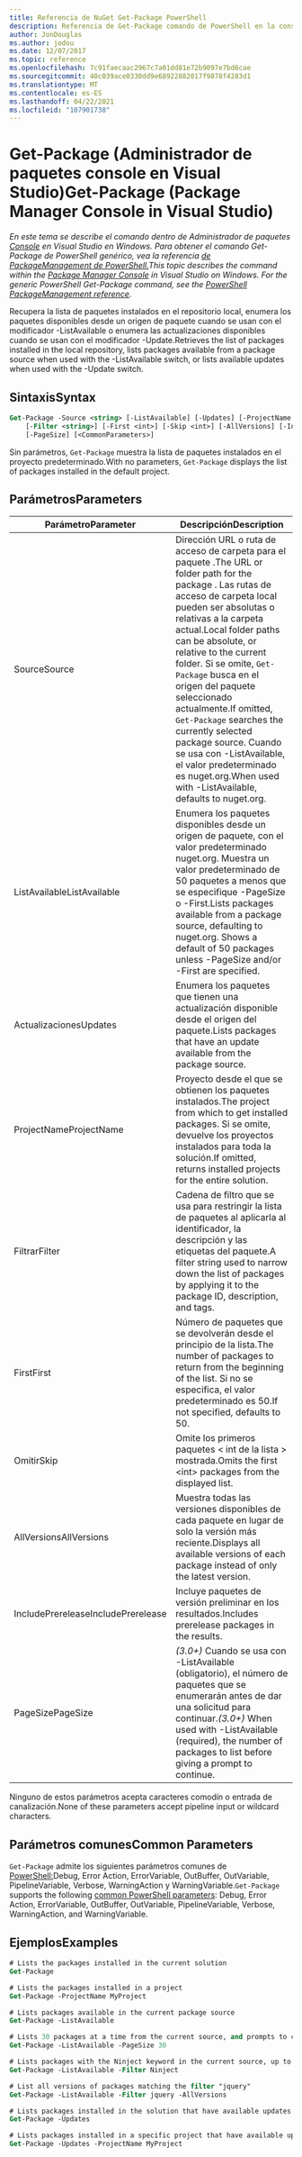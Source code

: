 ```yaml
---
title: Referencia de NuGet Get-Package PowerShell
description: Referencia de Get-Package comando de PowerShell en la consola de Administrador de paquetes NuGet en Visual Studio.
author: JonDouglas
ms.author: jodou
ms.date: 12/07/2017
ms.topic: reference
ms.openlocfilehash: 7c91faecaac2967c7a01dd81e72b9097e7bd6cae
ms.sourcegitcommit: 40c039ace0330dd9e68922882017f9878f4283d1
ms.translationtype: MT
ms.contentlocale: es-ES
ms.lasthandoff: 04/22/2021
ms.locfileid: "107901738"
---
```

# <a name="get-package-package-manager-console-in-visual-studio"></a><span data-ttu-id="9eafc-103">Get-Package (Administrador de paquetes console en Visual Studio)</span><span class="sxs-lookup"><span data-stu-id="9eafc-103">Get-Package (Package Manager Console in Visual Studio)</span></span>

<span data-ttu-id="9eafc-104">*En este tema se describe el comando dentro de Administrador de paquetes [Console](../../consume-packages/install-use-packages-powershell.md) en Visual Studio en Windows. Para obtener el comando Get-Package de PowerShell genérico, vea la referencia [de PackageManagement de PowerShell.](/powershell/module/packagemanagement)*</span><span class="sxs-lookup"><span data-stu-id="9eafc-104">*This topic describes the command within the [Package Manager Console](../../consume-packages/install-use-packages-powershell.md) in Visual Studio on Windows. For the generic PowerShell Get-Package command, see the [PowerShell PackageManagement reference](/powershell/module/packagemanagement).*</span></span>

<span data-ttu-id="9eafc-105">Recupera la lista de paquetes instalados en el repositorio local, enumera los paquetes disponibles desde un origen de paquete cuando se usan con el modificador -ListAvailable o enumera las actualizaciones disponibles cuando se usan con el modificador -Update.</span><span class="sxs-lookup"><span data-stu-id="9eafc-105">Retrieves the list of packages installed in the local repository, lists packages available from a package source when used with the -ListAvailable switch, or lists available updates when used with the -Update switch.</span></span>

## <a name="syntax"></a><span data-ttu-id="9eafc-106">Sintaxis</span><span class="sxs-lookup"><span data-stu-id="9eafc-106">Syntax</span></span>

```ps
Get-Package -Source <string> [-ListAvailable] [-Updates] [-ProjectName <string>]
    [-Filter <string>] [-First <int>] [-Skip <int>] [-AllVersions] [-IncludePrerelease]
    [-PageSize] [<CommonParameters>]
```

<span data-ttu-id="9eafc-107">Sin parámetros, `Get-Package` muestra la lista de paquetes instalados en el proyecto predeterminado.</span><span class="sxs-lookup"><span data-stu-id="9eafc-107">With no parameters, `Get-Package` displays the list of packages installed in the default project.</span></span>

## <a name="parameters"></a><span data-ttu-id="9eafc-108">Parámetros</span><span class="sxs-lookup"><span data-stu-id="9eafc-108">Parameters</span></span>

| <span data-ttu-id="9eafc-109">Parámetro</span><span class="sxs-lookup"><span data-stu-id="9eafc-109">Parameter</span></span> | <span data-ttu-id="9eafc-110">Descripción</span><span class="sxs-lookup"><span data-stu-id="9eafc-110">Description</span></span> |
| --- | --- |
| <span data-ttu-id="9eafc-111">Source</span><span class="sxs-lookup"><span data-stu-id="9eafc-111">Source</span></span> | <span data-ttu-id="9eafc-112">Dirección URL o ruta de acceso de carpeta para el paquete .</span><span class="sxs-lookup"><span data-stu-id="9eafc-112">The URL or folder path for the package .</span></span> <span data-ttu-id="9eafc-113">Las rutas de acceso de carpeta local pueden ser absolutas o relativas a la carpeta actual.</span><span class="sxs-lookup"><span data-stu-id="9eafc-113">Local folder paths can be absolute, or relative to the current folder.</span></span> <span data-ttu-id="9eafc-114">Si se omite, `Get-Package` busca en el origen del paquete seleccionado actualmente.</span><span class="sxs-lookup"><span data-stu-id="9eafc-114">If omitted, `Get-Package` searches the currently selected package source.</span></span> <span data-ttu-id="9eafc-115">Cuando se usa con -ListAvailable, el valor predeterminado es nuget.org.</span><span class="sxs-lookup"><span data-stu-id="9eafc-115">When used with -ListAvailable, defaults to nuget.org.</span></span> |
| <span data-ttu-id="9eafc-116">ListAvailable</span><span class="sxs-lookup"><span data-stu-id="9eafc-116">ListAvailable</span></span> | <span data-ttu-id="9eafc-117">Enumera los paquetes disponibles desde un origen de paquete, con el valor predeterminado nuget.org. Muestra un valor predeterminado de 50 paquetes a menos que se especifique -PageSize o -First.</span><span class="sxs-lookup"><span data-stu-id="9eafc-117">Lists packages available from a package source, defaulting to nuget.org. Shows a default of 50 packages unless -PageSize and/or -First are specified.</span></span> |
| <span data-ttu-id="9eafc-118">Actualizaciones</span><span class="sxs-lookup"><span data-stu-id="9eafc-118">Updates</span></span> | <span data-ttu-id="9eafc-119">Enumera los paquetes que tienen una actualización disponible desde el origen del paquete.</span><span class="sxs-lookup"><span data-stu-id="9eafc-119">Lists packages that have an update available from the package source.</span></span> |
| <span data-ttu-id="9eafc-120">ProjectName</span><span class="sxs-lookup"><span data-stu-id="9eafc-120">ProjectName</span></span> | <span data-ttu-id="9eafc-121">Proyecto desde el que se obtienen los paquetes instalados.</span><span class="sxs-lookup"><span data-stu-id="9eafc-121">The project from which to get installed packages.</span></span> <span data-ttu-id="9eafc-122">Si se omite, devuelve los proyectos instalados para toda la solución.</span><span class="sxs-lookup"><span data-stu-id="9eafc-122">If omitted, returns installed projects for the entire solution.</span></span> |
| <span data-ttu-id="9eafc-123">Filtrar</span><span class="sxs-lookup"><span data-stu-id="9eafc-123">Filter</span></span> | <span data-ttu-id="9eafc-124">Cadena de filtro que se usa para restringir la lista de paquetes al aplicarla al identificador, la descripción y las etiquetas del paquete.</span><span class="sxs-lookup"><span data-stu-id="9eafc-124">A filter string used to narrow down the list of packages by applying it to the package ID, description, and tags.</span></span> |
| <span data-ttu-id="9eafc-125">First</span><span class="sxs-lookup"><span data-stu-id="9eafc-125">First</span></span> | <span data-ttu-id="9eafc-126">Número de paquetes que se devolverán desde el principio de la lista.</span><span class="sxs-lookup"><span data-stu-id="9eafc-126">The number of packages to return from the beginning of the list.</span></span> <span data-ttu-id="9eafc-127">Si no se especifica, el valor predeterminado es 50.</span><span class="sxs-lookup"><span data-stu-id="9eafc-127">If not specified, defaults to 50.</span></span> |
| <span data-ttu-id="9eafc-128">Omitir</span><span class="sxs-lookup"><span data-stu-id="9eafc-128">Skip</span></span> | <span data-ttu-id="9eafc-129">Omite los primeros paquetes &lt; int de la lista &gt; mostrada.</span><span class="sxs-lookup"><span data-stu-id="9eafc-129">Omits the first &lt;int&gt; packages from the displayed list.</span></span>  |
| <span data-ttu-id="9eafc-130">AllVersions</span><span class="sxs-lookup"><span data-stu-id="9eafc-130">AllVersions</span></span> | <span data-ttu-id="9eafc-131">Muestra todas las versiones disponibles de cada paquete en lugar de solo la versión más reciente.</span><span class="sxs-lookup"><span data-stu-id="9eafc-131">Displays all available versions of each package instead of only the latest version.</span></span> |
| <span data-ttu-id="9eafc-132">IncludePrerelease</span><span class="sxs-lookup"><span data-stu-id="9eafc-132">IncludePrerelease</span></span> | <span data-ttu-id="9eafc-133">Incluye paquetes de versión preliminar en los resultados.</span><span class="sxs-lookup"><span data-stu-id="9eafc-133">Includes prerelease packages in the results.</span></span> |
| <span data-ttu-id="9eafc-134">PageSize</span><span class="sxs-lookup"><span data-stu-id="9eafc-134">PageSize</span></span> | <span data-ttu-id="9eafc-135">*(3.0+)* Cuando se usa con -ListAvailable (obligatorio), el número de paquetes que se enumerarán antes de dar una solicitud para continuar.</span><span class="sxs-lookup"><span data-stu-id="9eafc-135">*(3.0+)* When used with -ListAvailable (required), the number of packages to list before giving a prompt to continue.</span></span> |

<span data-ttu-id="9eafc-136">Ninguno de estos parámetros acepta caracteres comodín o entrada de canalización.</span><span class="sxs-lookup"><span data-stu-id="9eafc-136">None of these parameters accept pipeline input or wildcard characters.</span></span>

## <a name="common-parameters"></a><span data-ttu-id="9eafc-137">Parámetros comunes</span><span class="sxs-lookup"><span data-stu-id="9eafc-137">Common Parameters</span></span>

<span data-ttu-id="9eafc-138">`Get-Package` admite los siguientes parámetros comunes de [PowerShell:](/powershell/module/microsoft.powershell.core/about/about_commonparameters)Debug, Error Action, ErrorVariable, OutBuffer, OutVariable, PipelineVariable, Verbose, WarningAction y WarningVariable.</span><span class="sxs-lookup"><span data-stu-id="9eafc-138">`Get-Package` supports the following [common PowerShell parameters](/powershell/module/microsoft.powershell.core/about/about_commonparameters): Debug, Error Action, ErrorVariable, OutBuffer, OutVariable, PipelineVariable, Verbose, WarningAction, and WarningVariable.</span></span>

## <a name="examples"></a><span data-ttu-id="9eafc-139">Ejemplos</span><span class="sxs-lookup"><span data-stu-id="9eafc-139">Examples</span></span>

```ps
# Lists the packages installed in the current solution
Get-Package

# Lists the packages installed in a project
Get-Package -ProjectName MyProject

# Lists packages available in the current package source
Get-Package -ListAvailable

# Lists 30 packages at a time from the current source, and prompts to continue if more are available
Get-Package -ListAvailable -PageSize 30

# Lists packages with the Ninject keyword in the current source, up to 50
Get-Package -ListAvailable -Filter Ninject

# List all versions of packages matching the filter "jquery"
Get-Package -ListAvailable -Filter jquery -AllVersions

# Lists packages installed in the solution that have available updates
Get-Package -Updates

# Lists packages installed in a specific project that have available updates
Get-Package -Updates -ProjectName MyProject
```
